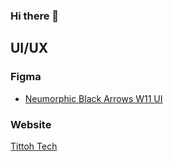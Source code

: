 ### Hi there 👋

## UI/UX
### Figma
- [Neumorphic Black Arrows W11 UI](https://www.figma.com/file/wFC9WJoHztDEETGJI0d90h/Neuromorphic-Silver-Black-F1-Arrows-W11?node-id=0%3A1)

### Website

[Tittoh Tech](https://www.tittohtech.com)

<!--
**Tittoh/Tittoh** is a ✨ _special_ ✨ repository because its `README.md` (this file) appears on your GitHub profile.

Here are some ideas to get you started:

- 🔭 I’m currently working on ...
- 🌱 I’m currently learning ...
- 👯 I’m looking to collaborate on ...
- 🤔 I’m looking for help with ...
- 💬 Ask me about ...
- 📫 How to reach me: ...
- 😄 Pronouns: ...
- ⚡ Fun fact: ...
-->
